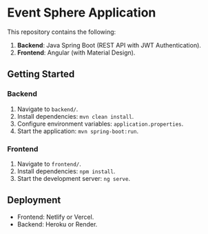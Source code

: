 # Event Sphere Application

This repository contains the following:
1. **Backend**: Java Spring Boot (REST API with JWT Authentication).
2. **Frontend**: Angular (with Material Design).

## Getting Started

### Backend
1. Navigate to `backend/`.
2. Install dependencies: `mvn clean install`.
3. Configure environment variables: `application.properties`.
4. Start the application: `mvn spring-boot:run`.

### Frontend
1. Navigate to `frontend/`.
2. Install dependencies: `npm install`.
3. Start the development server: `ng serve`.

## Deployment
- Frontend: Netlify or Vercel.
- Backend: Heroku or Render.

